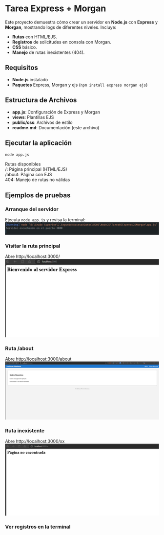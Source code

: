 # Tarea Express + Morgan

Este proyecto demuestra cómo crear un servidor en **Node.js** con **Express** y **Morgan**, mostrando logs de diferentes niveles. Incluye:
- **Rutas** con HTML/EJS.
- **Registros** de solicitudes en consola con Morgan.
- **CSS** básico.
- **Manejo** de rutas inexistentes (404).

## Requisitos
- **Node.js** instalado
- **Paquetes** Express, Morgan y ejs (`npm install express morgan ejs`)

## Estructura de Archivos
- **app.js**: Configuración de Express y Morgan
- **views**: Plantillas EJS
- **public/css**: Archivos de estilo
- **readme.md**: Documentación (este archivo)

## Ejecutar la aplicación
```bash
node app.js
```
Rutas disponibles  
/: Página principal (HTML/EJS)  
/about: Página con EJS  
404: Manejo de rutas no válidas  

## Ejemplos de pruebas

### Arranque del servidor
Ejecuta `node app.js` y revisa la terminal:
![Imagen 01](img/img01.png)

### Visitar la ruta principal
Abre http://localhost:3000/
![Imagen 02](img/img02.png)

### Ruta /about
Abre http://localhost:3000/about
![Imagen 03](img/img03.png)

### Ruta inexistente
Abre http://localhost:3000/xx
![Imagen 04](img/img04.png)

### Ver registros en la terminal
